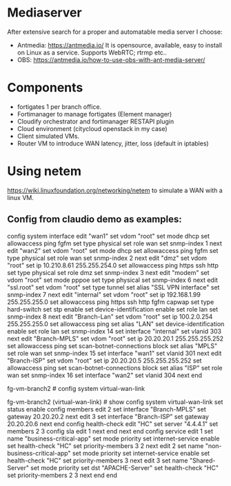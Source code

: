 # Mediaserver

After extensive search for a proper and automatable media server I choose:
- Antmedia: https://antmedia.io/ 
It is opensource, available, easy to install on Linux as a service. Supports WebRTC; rtrmp etc..
- OBS: https://antmedia.io/how-to-use-obs-with-ant-media-server/

# Components
- fortigates 1 per branch office.
- Fortimanager to manage fortigates (Element manager)
- Cloudify orchestrator and fortimanager RESTAPI plugin
- Cloud environment (citycloud openstack in my case)
- Client simulated VMs.
- Router VM to introduce WAN latency, jitter, loss (default in iptables)

# Using netem
https://wiki.linuxfoundation.org/networking/netem to simulate a WAN with a linux VM.

## Config from claudio demo as examples:
config system interface
    edit "wan1"
        set vdom "root"
        set mode dhcp
        set allowaccess ping fgfm
        set type physical
        set role wan
        set snmp-index 1
    next
    edit "wan2"
        set vdom "root"
        set mode dhcp
        set allowaccess ping fgfm
        set type physical
        set role wan
        set snmp-index 2
    next
    edit "dmz"
        set vdom "root"
        set ip 10.210.8.61 255.255.254.0
        set allowaccess ping https ssh http
        set type physical
        set role dmz
        set snmp-index 3
    next
    edit "modem"
        set vdom "root"
        set mode pppoe
        set type physical
        set snmp-index 6
    next
    edit "ssl.root"
        set vdom "root"
        set type tunnel
        set alias "SSL VPN interface"
        set snmp-index 7
    next
    edit "internal"
        set vdom "root"
        set ip 192.168.1.99 255.255.255.0
        set allowaccess ping https ssh http fgfm capwap
        set type hard-switch
        set stp enable
        set device-identification enable
        set role lan
        set snmp-index 8
    next
    edit "Branch-Lan"
        set vdom "root"
        set ip 100.2.0.254 255.255.255.0
        set allowaccess ping
        set alias "LAN"
        set device-identification enable
        set role lan
        set snmp-index 14
        set interface "internal"
        set vlanid 303
    next
    edit "Branch-MPLS"
        set vdom "root"
        set ip 20.20.20.1 255.255.255.252
        set allowaccess ping
        set scan-botnet-connections block
        set alias "MPLS"
        set role wan
        set snmp-index 15
        set interface "wan1"
        set vlanid 301
    next
    edit "Branch-ISP"
        set vdom "root"
        set ip 20.20.20.5 255.255.255.252
        set allowaccess ping
        set scan-botnet-connections block
        set alias "ISP"
        set role wan
        set snmp-index 16
        set interface "wan2"
        set vlanid 304
    next
end

fg-vm-branch2 # config system virtual-wan-link 

fg-vm-branch2 (virtual-wan-link) # show
config system virtual-wan-link
    set status enable
    config members
        edit 2
            set interface "Branch-MPLS"
            set gateway 20.20.20.2
        next
        edit 3
            set interface "Branch-ISP"
            set gateway 20.20.20.6
        next
    end
    config health-check
        edit "HC"
            set server "4.4.4.1"
            set members 2 3
            config sla
                edit 1
                next
            end
        next
    end
    config service
        edit 1
            set name "business-critical-app"
            set mode priority
            set internet-service enable
            set health-check "HC"
            set priority-members 3 2
        next
        edit 2
            set name "non-business-critical-app"
            set mode priority
            set internet-service enable
            set health-check "HC"
            set priority-members 3
        next
        edit 3
            set name "Shared-Server"
            set mode priority
            set dst "APACHE-Server"
            set health-check "HC"
            set priority-members 2 3
        next
    end
end

